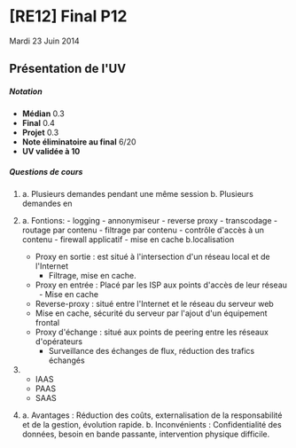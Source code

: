 # [RE12] Final P12

Mardi 23 Juin 2014

## Présentation de l'UV
##### Notation
* **Médian** 0.3
* **Final** 0.4
* **Projet** 0.3
* **Note éliminatoire au final** 6/20
* **UV validée à 10**

##### Questions de cours

1.	a. Plusieurs demandes pendant une même session
	b. Plusieurs demandes en

2.	a. Fontions:
		- logging
		- annonymiseur
		- reverse proxy
		- transcodage
		- routage par contenu
		- filtrage par contenu
		- contrôle d'accès à un contenu
		- firewall applicatif
		- mise en cache
	b.localisation
	- Proxy en sortie : est situé à l'intersection d'un réseau local et de l'Internet
		- Filtrage, mise en cache.
	- Proxy en entrée : Placé par les ISP aux points d'accès de leur réseau
  		- Mise en cache
	- Reverse-proxy : situé entre l'Internet et le réseau du serveur web
	- Mise en cache, sécurité du serveur par l'ajout d'un équipement frontal
	- Proxy d'échange : situé aux points de peering entre les réseaux d'opérateurs
		- Surveillance des échanges de flux, réduction des trafics échangés

3.	- IAAS
	- PAAS
	- SAAS

4.	a. Avantages : Réduction des coûts, externalisation de la responsabilité et de la gestion, évolution rapide.
	b. Inconvénients : Confidentialité des données, besoin en bande passante, intervention physique difficile.


